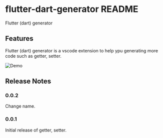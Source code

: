 # flutter-dart-generator README

Flutter (dart) generator

## Features

Flutter (dart) generator is a vscode extension to help ypu generating more code such as getter, setter.

![Demo](https://github.com/hienlh/flutter-dart-generator-code/raw/master/demo.gif)

## Release Notes

### 0.0.2

Change name.

### 0.0.1

Initial release of getter, setter.
